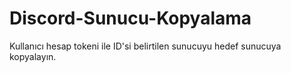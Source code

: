 # Discord-Sunucu-Kopyalama
Kullanıcı hesap tokeni ile ID'si belirtilen sunucuyu hedef sunucuya kopyalayın.
